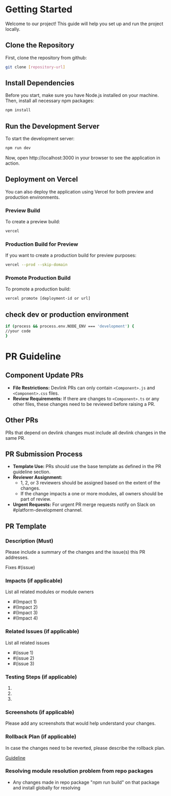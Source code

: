 # Getting Started

Welcome to our project! This guide will help you set up and run the project locally.

## Clone the Repository

First, clone the repository from github:

```bash
git clone [repository-url]
```

## Install Dependencies

Before you start, make sure you have Node.js installed on your machine. Then, install all necessary npm packages:

```bash
npm install
```

## Run the Development Server

To start the development server:

```bash
npm run dev
```

Now, open http://localhost:3000 in your browser to see the application in action.

## Deployment on Vercel

You can also deploy the application using Vercel for both preview and production environments.

### Preview Build

To create a preview build:

```bash
vercel
```

### Production Build for Preview

If you want to create a production build for preview purposes:

```bash
vercel --prod --skip-domain
```

### Promote Production Build

To promote a production build:

```bash
vercel promote [deployment-id or url]
```

## check dev or production environment

```bash
if (process && process.env.NODE_ENV === 'development') {
//your code
}
```

# PR Guideline

## Component Update PRs

- **File Restrictions:** Devlink PRs can only contain `<Component>.js` and `<Component>.css` files.
- **Review Requirements:** If there are changes to `<Component>.ts` or any other files, these changes need to be reviewed before raising a PR.

## Other PRs

PRs that depend on devlink changes must include all devlink changes in the same PR.

## PR Submission Process

- **Template Use:** PRs should use the base template as defined in the PR guideline section.
- **Reviewer Assignment:**
  - 1, 2, or 3 reviewers should be assigned based on the extent of the changes.
  - If the change impacts a one or more modules, all owners should be part of review.
- **Urgent Requests:** For urgent PR merge requests notify on Slack on #platform-development channel.

## PR Template

### Description (Must)

Please include a summary of the changes and the issue(s) this PR addresses.

Fixes #(issue)

### Impacts (if applicable)

List all related modules or module owners

- #(Impact 1)
- #(Impact 2)
- #(Impact 3)
- #(Impact 4)

### Related Issues (if applicable)

List all related issues

- #(issue 1)
- #(issue 2)
- #(issue 3)

### Testing Steps (if applicable)

1.
2.
3.

### Screenshots (if applicable)

Please add any screenshots that would help understand your changes.

### Rollback Plan (if applicable)

In case the changes need to be reverted, please describe the rollback plan.

[Guideline](https://www.conventionalcommits.org/en/v1.0.0/)

### Resolving module resolution problem from repo packages

- Any changes made in repo package "npm run build" on that package and install globally for resolving
